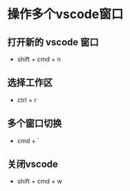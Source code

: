 # 操作多个vscode窗口

## 打开新的 vscode 窗口
- shift + cmd + n

## 选择工作区
- ctrl + r

## 多个窗口切换
- cmd + `

## 关闭vscode
- shift + cmd + w